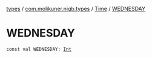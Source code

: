 [types](../../index.md) / [com.molikuner.nigb.types](../index.md) / [Time](index.md) / [WEDNESDAY](./-w-e-d-n-e-s-d-a-y.md)

# WEDNESDAY

`const val WEDNESDAY: `[`Int`](https://kotlinlang.org/api/latest/jvm/stdlib/kotlin/-int/index.html)